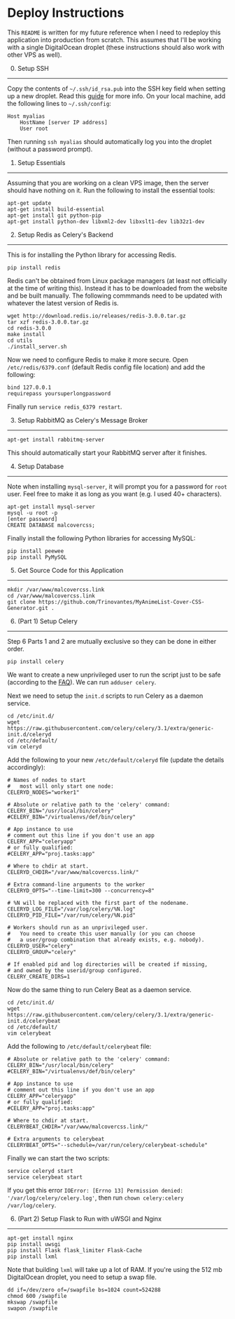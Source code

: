 Deploy Instructions
===

This `README` is written for my future reference when I need to redeploy this application into production from scratch. This assumes that I'll be working with a single DigitalOcean droplet (these instructions should also work with other VPS as well).

0. Setup SSH
---

Copy the contents of `~/.ssh/id_rsa.pub` into the SSH key field when setting up a new droplet. Read this [guide](https://www.digitalocean.com/community/tutorials/how-to-set-up-ssh-keys--2) for more info. On your local machine, add the following lines to `~/.ssh/config`:
```
Host myalias
    HostName [server IP address]
    User root
```

Then running `ssh myalias` should automatically log you into the droplet (without a password prompt).

1. Setup Essentials
---

Assuming that you are working on a clean VPS image, then the server should have nothing on it. Run the following to install the essential tools:
```
apt-get update
apt-get install build-essential
apt-get install git python-pip
apt-get install python-dev libxml2-dev libxslt1-dev lib32z1-dev
```

2. Setup Redis as Celery's Backend
---

This is for installing the Python library for accessing Redis.
```
pip install redis
```

Redis can't be obtained from Linux package managers (at least not officially at the time of writing this). Instead it has to be downloaded from the website and be built manually. The following commmands need to be updated with whatever the latest version of Redis is.
```
wget http://download.redis.io/releases/redis-3.0.0.tar.gz
tar xzf redis-3.0.0.tar.gz
cd redis-3.0.0
make install
cd utils
./install_server.sh
```

Now we need to configure Redis to make it more secure. Open `/etc/redis/6379.conf` (default Redis config file location) and add the following:
```
bind 127.0.0.1
requirepass yoursuperlongpassword
```

Finally run `service redis_6379 restart`.

3. Setup RabbitMQ as Celery's Message Broker
---

```
apt-get install rabbitmq-server
```

This should automatically start your RabbitMQ server after it finishes.

4. Setup Database
---

Note when installing `mysql-server`, it will prompt you for a password for `root` user. Feel free to make it as long as you want (e.g. I used 40+ characters).
```
apt-get install mysql-server
mysql -u root -p
[enter password]
CREATE DATABASE malcovercss;
```

Finally install the following Python libraries for accessing MySQL:
```
pip install peewee
pip install PyMySQL
```

5. Get Source Code for this Application
---

```
mkdir /var/www/malcovercss.link
cd /var/www/malcovercss.link
git clone https://github.com/Trinovantes/MyAnimeList-Cover-CSS-Generator.git .
```

6. (Part 1) Setup Celery
---

Step 6 Parts 1 and 2 are mutually exclusive so they can be done in either order.

```
pip install celery
```

We want to create a new unprivileged user to run the script just to be safe (according to the [FAQ](http://celery.readthedocs.org/en/latest/faq.html#is-it-safe-to-run-celery-worker-as-root)). We can run `adduser celery`.

Next we need to setup the `init.d` scripts to run Celery as a daemon service.
```
cd /etc/init.d/
wget https://raw.githubusercontent.com/celery/celery/3.1/extra/generic-init.d/celeryd
cd /etc/default/
vim celeryd
```

Add the following to your new `/etc/default/celeryd` file (update the details accordingly):
```
# Names of nodes to start
#   most will only start one node:
CELERYD_NODES="worker1"

# Absolute or relative path to the 'celery' command:
CELERY_BIN="/usr/local/bin/celery"
#CELERY_BIN="/virtualenvs/def/bin/celery"

# App instance to use
# comment out this line if you don't use an app
CELERY_APP="celeryapp"
# or fully qualified:
#CELERY_APP="proj.tasks:app"

# Where to chdir at start.
CELERYD_CHDIR="/var/www/malcovercss.link/"

# Extra command-line arguments to the worker
CELERYD_OPTS="--time-limit=300 --concurrency=8"

# %N will be replaced with the first part of the nodename.
CELERYD_LOG_FILE="/var/log/celery/%N.log"
CELERYD_PID_FILE="/var/run/celery/%N.pid"

# Workers should run as an unprivileged user.
#   You need to create this user manually (or you can choose
#   a user/group combination that already exists, e.g. nobody).
CELERYD_USER="celery"
CELERYD_GROUP="celery"

# If enabled pid and log directories will be created if missing,
# and owned by the userid/group configured.
CELERY_CREATE_DIRS=1
```

Now do the same thing to run Celery Beat as a daemon service.
```
cd /etc/init.d/
wget https://raw.githubusercontent.com/celery/celery/3.1/extra/generic-init.d/celerybeat
cd /etc/default/
vim celerybeat
```

Add the following to `/etc/default/celerybeat` file:
```
# Absolute or relative path to the 'celery' command:
CELERY_BIN="/usr/local/bin/celery"
#CELERY_BIN="/virtualenvs/def/bin/celery"

# App instance to use
# comment out this line if you don't use an app
CELERY_APP="celeryapp"
# or fully qualified:
#CELERY_APP="proj.tasks:app"

# Where to chdir at start.
CELERYBEAT_CHDIR="/var/www/malcovercss.link/"

# Extra arguments to celerybeat
CELERYBEAT_OPTS="--schedule=/var/run/celery/celerybeat-schedule"
```

Finally we can start the two scripts:
```
service celeryd start
service celerybeat start
```

If you get this error `IOError: [Errno 13] Permission denied: '/var/log/celery/celery.log'`, then run `chown celery:celery /var/log/celery`.


6. (Part 2) Setup Flask to Run with uWSGI and Nginx
---

```
apt-get install nginx
pip install uwsgi
pip install Flask flask_limiter Flask-Cache
pip install lxml
```

Note that building `lxml` will take up a lot of RAM. If you're using the 512 mb DigitalOcean droplet, you need to setup a swap file.

```
dd if=/dev/zero of=/swapfile bs=1024 count=524288
chmod 600 /swapfile
mkswap /swapfile
swapon /swapfile
```





<!---
```
apt-get install nginx

```

`vim /etc/nginx/sites-available/default`

```
server {
    listen 80
    location / { 
        try_files $uri @yourapplication; 
    }
    location @yourapplication {
        include uwsgi_params;
        uwsgi_pass unix:/tmp/uwsgi.sock;
    }
}

```

`uwsgi -s /tmp/uwsgi.sock -w main:flaskapp --chown-socket=www-data:www-data --master`


```
```
-->
